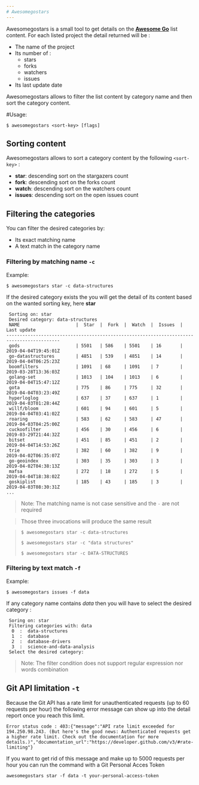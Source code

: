 ```yaml
---
# Awesomegostars
---
```


Awesomegostars is a small tool to get details on the [**Awesome Go**](https://github.com/avelino/awesome-go) list content. For each listed project the detail returned will be :

- The name of the project 
- Its number of :
  - stars
  - forks
  - watchers
  - issues
- Its last update date


Awesomegostars allows to filter the list content by category name and then sort the category content.

#Usage:

```$ awesomegostars <sort-key> [flags]``` 


## Sorting content


Awesomegostars allows to sort a category content by the following `<sort-key>` :

- **star**: descending sort on the stargazers count
- **fork**: descending sort on the forks count
- **watch**: descending sort on the watchers count
- **issues**: descending sort on the open issues count




 

## Filtering the categories

You can filter the desired categories by:

- Its exact matching name
- A text match in the category name


### Filtering by matching name `-c`

Example: 

```$ awesomegostars star -c data-structures```

If the desired category exists the you will get the detail of its content based on the wanted sorting key, here **star**

```
 Sorting on: star
 Desired category: data-structures
 NAME                     |  Star  |  Fork  |  Watch  |  Issues  |  Last update
------------------------------------------------------------------------------------------
 gods                     | 5501   | 586    | 5501    | 16       | 2019-04-04T19:45:01Z
 go-datastructures        | 4851   | 539    | 4851    | 14       | 2019-04-04T06:25:23Z
 boomfilters              | 1091   | 68     | 1091    | 7        | 2019-03-28T13:36:03Z
 golang-set               | 1013   | 104    | 1013    | 6        | 2019-04-04T15:47:12Z
 gota                     | 775    | 86     | 775     | 32       | 2019-04-04T03:23:49Z
 hyperloglog              | 637    | 37     | 637     | 1        | 2019-04-03T01:28:44Z
 willf/bloom              | 601    | 94     | 601     | 5        | 2019-04-04T03:41:02Z
 roaring                  | 583    | 62     | 583     | 47       | 2019-04-03T04:25:00Z
 cuckoofilter             | 456    | 30     | 456     | 6        | 2019-03-29T21:44:32Z
 bitset                   | 451    | 85     | 451     | 2        | 2019-04-04T14:53:26Z
 trie                     | 382    | 60     | 382     | 9        | 2019-04-02T06:35:07Z
 go-geoindex              | 303    | 35     | 303     | 3        | 2019-04-02T04:38:13Z
 mafsa                    | 272    | 18     | 272     | 5        | 2019-04-04T18:38:02Z
 goskiplist               | 185    | 43     | 185     | 3        | 2019-04-03T08:30:31Z
...
```

> Note: The matching name is not case sensitive and the `-` are not required

> Those three invocations will produce the same result

> ```$ awesomegostars star -c data-structures```
>
> ```$ awesomegostars star -c "data structures"```
>
> ```$ awesomegostars star -c DATA-STRUCTURES```

### Filtering by text match `-f`

Example: 

```$ awesomegostars issues -f data```

If any category name contains *data* then you will have to select the desired category :

```
 Soring on: star
 Filtering categories with: data
  0  :  data-structures
  1  :  database
  2  :  database-drivers
  3  :  science-and-data-analysis
 Select the desired category:
```

> Note: The filter condition does not support regular expression nor words combination


## Git API limitation `-t`

Because the Git API has a rate limit for unauthenticated requests (up to 60 requests per hour) the following error message can show up into the detail report once you reach this limit.

```
Error status code : 403:{"message":"API rate limit exceeded for 194.250.98.243. (But here's the good news: Authenticated requests get a higher rate limit. Check out the documentation for more details.)","documentation_url":"https://developer.github.com/v3/#rate-limiting"}
```

If you want to get rid of this message and make up to 5000 requests per hour you can run the command with a Git Personal Acces Token

```
awesomegostars star -f data -t your-personal-access-token
```



